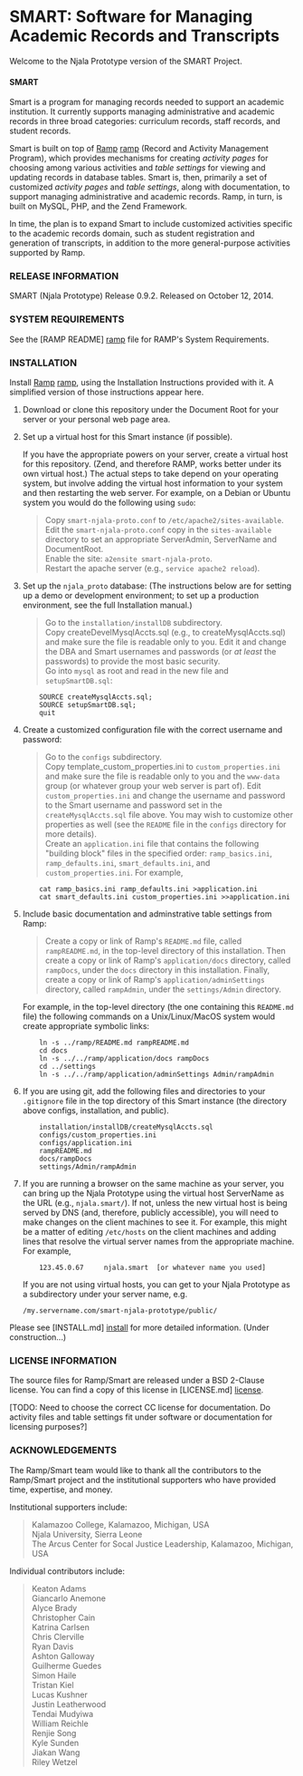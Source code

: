 # SMART: Software for Managing Academic Records and Transcripts #

Welcome to the Njala Prototype version of the SMART Project.

#### SMART ####

Smart is a program for managing records needed to support an academic
institution.  It currently supports managing administrative and
academic records in three broad categories: curriculum records,
staff records, and student records.

Smart is built on top of [Ramp] [ramp] (Record and Activity Management
Program), which provides mechanisms for creating _activity pages_
for choosing among various activities and _table settings_ for
viewing and updating records in database tables.  Smart is, then,
primarily a set of customized _activity pages_ and _table settings_,
along with documentation, to support managing administrative and
academic records.
Ramp, in turn, is built on MySQL, PHP, and the Zend Framework.

In time, the plan is to expand Smart to include customized activities
specific to the academic records domain, such as student registration
and generation of transcripts, in addition to the more
general-purpose activities supported by Ramp.


### RELEASE INFORMATION ###

SMART (Njala Prototype) Release 0.9.2.
Released on October 12, 2014.

### SYSTEM REQUIREMENTS ###

See the [RAMP README] [ramp] file for RAMP's System Requirements.

### INSTALLATION ###

Install [Ramp] [ramp], using the Installation Instructions provided with it.
A simplified version of those instructions appear here.

1.  Download or clone this repository under the Document Root for
    your server or your personal web page area.

1.  Set up a virtual host for this Smart instance (if possible).

    If you have the appropriate powers on your server, create a virtual host
    for this repository.  (Zend, and therefore RAMP, works better under its
    own virtual host.)  The actual steps to take depend on your operating
    system, but involve adding the virtual host information to your system
    and then restarting the web server.  For example, on a Debian or Ubuntu
    system you would do the following using `sudo`:

    > Copy `smart-njala-proto.conf` to `/etc/apache2/sites-available`.  
    Edit the `smart-njala-proto.conf` copy in the `sites-available`
        directory to set an appropriate ServerAdmin, ServerName and
        DocumentRoot.  
    Enable the site:  `a2ensite smart-njala-proto`.  
    Restart the apache server (e.g., `service apache2 reload`).  

1.  Set up the `njala_proto` database:  (The instructions below are for
setting up a demo or development environment; to set up a production
environment, see the full Installation manual.)

    > Go to the `installation/installDB` subdirectory.  
      Copy createDevelMysqlAccts.sql (e.g., to createMysqlAccts.sql) and
        make sure the file is readable only to you.  Edit it and change the
        DBA and Smart usernames and passwords (or _at least_ the passwords) to
        provide the most basic security.  
      Go into `mysql` as root and read in the new file and `setupSmartDB.sql`:

            SOURCE createMysqlAccts.sql;
            SOURCE setupSmartDB.sql;
            quit

1.  Create a customized configuration file with the correct username and
password:

    > Go to the `configs` subdirectory.  
      Copy template_custom_properties.ini to `custom_properties.ini` and
      make sure
      the file is readable only to you and the `www-data` group (or whatever
      group your web server is part of).  Edit `custom_properties.ini` and
      change the username and password to the Smart username and password
      set in the `createMysqlAccts.sql` file above.  You may wish to
      customize other properties as well (see the `README` file in the
      `configs` directory for more details).  
      Create an `application.ini` file that contains the following "building
      block" files in the specified order:
        `ramp_basics.ini`, `ramp_defaults.ini`, `smart_defaults.ini`, and
        `custom_properties.ini`.
      For example,  

            cat ramp_basics.ini ramp_defaults.ini >application.ini
            cat smart_defaults.ini custom_properties.ini >>application.ini

1.  Include basic documentation and adminstrative table settings from Ramp:

    > Create a copy or link of Ramp's `README.md` file, called
      `rampREADME.md`, in the top-level directory of this installation.
      Then create a copy or link of Ramp's `application/docs` directory,
      called `rampDocs`, under the `docs` directory in this installation.
      Finally, create a copy or link of Ramp's `application/adminSettings`
      directory, called `rampAdmin`, under the `settings/Admin` directory.

      For example, in the top-level directory (the one containing this
      `README.md` file) the following commands on a Unix/Linux/MacOS
      system would create appropriate symbolic links:

            ln -s ../ramp/README.md rampREADME.md
            cd docs
            ln -s ../../ramp/application/docs rampDocs
            cd ../settings
            ln -s ../../ramp/application/adminSettings Admin/rampAdmin

1.  If you are using git, add the following files and directories 
   to your `.gitignore` file in the top directory of this Smart
   instance (the directory above configs, installation, and public).

            installation/installDB/createMysqlAccts.sql
            configs/custom_properties.ini
            configs/application.ini
            rampREADME.md
            docs/rampDocs
            settings/Admin/rampAdmin

1.  If you are running a browser on the same machine as your server, you
   can bring up the Njala Prototype using the virtual host ServerName
   as the URL (e.g., `njala.smart/`).  If not, unless the new virtual
   host is being served by DNS (and, therefore, publicly accessible),
   you will need to make changes on the client machines to see it.
   For example, this might be a matter of editing `/etc/hosts` on
   the client machines and adding lines that resolve the virtual
   server names from the appropriate machine.  For example,

            123.45.0.67     njala.smart  [or whatever name you used]

    If you are not using virtual hosts, you can get to your Njala
    Prototype as a subdirectory under your server name, e.g.

        /my.servername.com/smart-njala-prototype/public/

Please see [INSTALL.md] [install] for more detailed information.  (Under construction...)

<h3 id="LICENSE"> LICENSE INFORMATION </h3>

The source files for Ramp/Smart are released under a BSD 2-Clause license.
You can find a copy of this license in [LICENSE.md] [license].

[TODO: Need to choose the correct CC license for documentation.  Do
activity files and table settings fit under software or documentation
for licensing purposes?]

### ACKNOWLEDGEMENTS ###

The Ramp/Smart team would like to thank all the contributors to the
Ramp/Smart project and the institutional supporters who have provided
time, expertise, and money.

Institutional supporters include:

>   Kalamazoo College, Kalamazoo, Michigan, USA  
>   Njala University, Sierra Leone  
>   The Arcus Center for Socal Justice Leadership, Kalamazoo, Michigan, USA  

Individual contributors include:

>   Keaton Adams  
>   Giancarlo Anemone  
>   Alyce Brady  
>   Christopher Cain  
>   Katrina Carlsen  
>   Chris Clerville  
>   Ryan Davis  
>   Ashton Galloway  
>   Guilherme Guedes  
>   Simon Haile  
>   Tristan Kiel  
>   Lucas Kushner  
>   Justin Leatherwood  
>   Tendai Mudyiwa  
>   William Reichle  
>   Renjie Song  
>   Kyle Sunden  
>   Jiakan Wang  
>   Riley Wetzel  

[license-section]: #LICENSE
[ramp]: https://github.com/AlyceBrady/ramp/
[install]: /INSTALL.md
[license]:  /LICENSE.md

